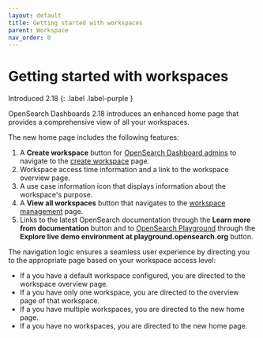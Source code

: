 ```yaml
---
layout: default
title: Getting started with workspaces
parent: Workspace
nav_order: 0
---
```


# Getting started with workspaces
Introduced 2.18
{: .label .label-purple }

OpenSearch Dashboards 2.18 introduces an enhanced home page that provides a comprehensive view of all your workspaces.

The new home page includes the following features: 

1. A **Create workspace** button for [OpenSearch Dashboard admins]({{site.url}}{{site.baseurl}}/dashboards/workspace/workspace-acl/#config-dashboard-admin) to navigate to the [create workspace]({{site.url}}{{site.baseurl}}/dashboards/workspace/create-workspace) page.
2. Workspace access time information and a link to the workspace overview page.
3. A use case information icon that displays information about the workspace's purpose.
4. A **View all workspaces** button that navigates to the [workspace management]({{site.url}}{{site.baseurl}}/dashboards/workspace/manage-workspace/#manage-workspaces-from-workspaces-list) page.
5. Links to the latest OpenSearch documentation through the **Learn more from documentation** button and to [OpenSearch Playground](https://playground.opensearch.org/app/home#/) through the **Explore live demo environment at playground.opensearch.org** button.

The navigation logic ensures a seamless user experience by directing you to the appropriate page based on your workspace access level:

- If a you have a default workspace configured, you are directed to the workspace overview page.
- If a you have only one workspace, you are directed to the overview page of that workspace.
- If a you have multiple workspaces, you are directed to the new home page.
- If a you have no workspaces, you are directed to the new home page.
